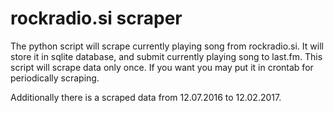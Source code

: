 # rockradio.si scraper
The python script will scrape currently playing song from rockradio.si. It will store it in sqlite database, and submit currently playing song to last.fm.
This script will scrape data only once. If you want you may put it in crontab for periodically scraping.

Additionally there is a scraped data from 12.07.2016 to 12.02.2017.
